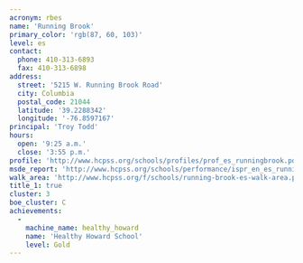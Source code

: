 ```yaml
---
acronym: rbes
name: 'Running Brook'
primary_color: 'rgb(87, 60, 103)'
level: es
contact:
  phone: 410-313-6893
  fax: 410-313-6898
address:
  street: '5215 W. Running Brook Road'
  city: Columbia
  postal_code: 21044
  latitude: '39.2288342'
  longitude: '-76.8597167'
principal: 'Troy Todd'
hours:
  open: '9:25 a.m.'
  close: '3:55 p.m.'
profile: 'http://www.hcpss.org/schools/profiles/prof_es_runningbrook.pdf'
msde_report: 'http://www.hcpss.org/schools/performance/ispr_en_es_runningbrook.pdf'
walk_area: 'http://www.hcpss.org/f/schools/running-brook-es-walk-area.pdf'
title_1: true
cluster: 3
boe_cluster: C
achievements:
  -
    machine_name: healthy_howard
    name: 'Healthy Howard School'
    level: Gold
---
```

